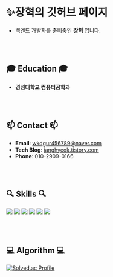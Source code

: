 # ✨장혁의 깃허브 페이지

 - 백엔드 개발자를 준비중인 **장혁** 입니다. 

<br><br> 

## 🎓 Education 🎓
- **경성대학교 컴퓨터공학과**

<br><br> 

## 📫 Contact 📫
- **Email**: [wkdgur456789@naver.com](mailto:wkdgur456789@naver.com)  
- **Tech Blog**: [janghyeok.tistory.com](https://janghyeok.tistory.com/)  
- **Phone**: 010-2909-0166  

<br><br> 

## 🔍 Skills 🔍
<div>
    <img src="https://img.shields.io/badge/Java-orange?style=for-the-badge&logo=openjdk&logoColor=white"/>
    <img src="https://img.shields.io/badge/MySQL-4479A1?style=for-the-badge&logo=mysql&logoColor=white"/>
    <img src="https://img.shields.io/badge/Spring%20Boot-6DB33F?style=for-the-badge&logo=springboot&logoColor=white"/>
    <img src="https://img.shields.io/badge/JPA-blue?style=for-the-badge&logo=hibernate&logoColor=white"/>
    <img src="https://img.shields.io/badge/QueryDSL-orange?style=for-the-badge&logo=codeforces&logoColor=white"/>
    <img src="https://img.shields.io/badge/Git-F05033?style=for-the-badge&logo=git&logoColor=white"/>
</div>

<br><br> 

## 💻 Algorithm 💻 
[![Solved.ac Profile](http://mazassumnida.wtf/api/v2/generate_badge?boj=wkdgur456789)](https://solved.ac/wkdgur456789/)

<br><br> 


